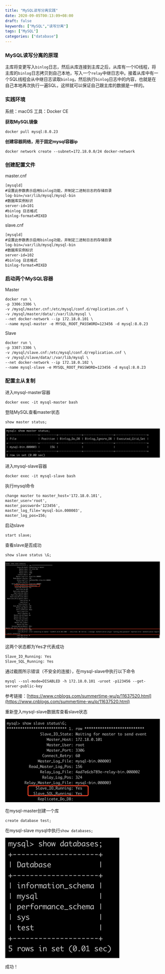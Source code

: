 ```yaml
---
title: "MySQL读写分离实践"
date: 2020-09-05T00:13:09+08:00
draft: false
keywords: ["MySQL","读写分离"]
tags: ["MySQL"]
categories: ["database"]
---
```


### MySQL读写分离的原理

主库将变更写入`binlog`日志，然后从库连接到主库之后，从库有一个IO线程，将主库的`binlog`日志拷贝到自己本地，写入一个`relay`中继日志中。接着从库中有一个SQL线程会从中继日志读取`binlog`，然后执行`binlog`日志中的内容，也就是在自己本地再次执行一遍SQL，这样就可以保证自己跟主库的数据是一样的。

### 实践环境

系统：macOS
工具：Docker CE

**获取MySQL镜像**

```shell
docker pull mysql:8.0.23
```

**创建容器网络，用于固定mysql容器ip**

```shell
docker network create --subnet=172.18.0.0/24 docker-network
```

### 创建配置文件

master.cnf

```
[mysqld]
#设置此参数表示启用binlog功能，并制定二进制日志的存储目录
log-bin=/var/lib/mysql/mysql-bin
#数据库实例标识
server-id=101
#binlog 日志格式
binlog-format=MIXED
```

slave.cnf

```
[mysqld]
#设置此参数表示启用binlog功能，并制定二进制日志的存储目录
log-bin=/var/lib/mysql/mysql-bin
#数据库实例标识
server-id=102
#binlog 日志格式
binlog-format=MIXED
```

### 启动两个MySQL容器

Master

```shell
docker run \
-p 3306:3306 \
-v /mysql/master.cnf:/etc/mysql/conf.d/replication.cnf \
-v /mysql/master/data/:/var/lib/mysql \
--net docker-network --ip 172.18.0.101 \
--name mysql-master -e MYSQL_ROOT_PASSWORD=123456 -d mysql:8.0.23
```

Slave

```shell
docker run \
-p 3307:3306 \
-v /mysql/slave.cnf:/etc/mysql/conf.d/replication.cnf \
-v /mysql/slave/data/:/var/lib/mysql \
--net docker-network --ip 172.18.0.102 \
--name mysql-slave -e MYSQL_ROOT_PASSWORD=123456 -d mysql:8.0.23
```

### 配置主从复制

进入mysql-master容器

```shell
docker exec -it mysql-master bash
```

登陆MySQL查看master状态

```shell
show master status;
```

![](index-20221110.png)

进入mysql-slave容器

```shell
docker exec -it mysql-slave bash
```

执行mysql命令

```mysql
change master to master_host='172.18.0.101',
master_user='root',
master_password='123456',
master_log_file='mysql-bin.000003',
master_log_pos=156;
```

启动slave

```mysql
start slave;
```

查看slave是否成功

```mysql
show slave status \G;
```

![](index-20221110-1.png)

这两个状态都为Yes才代表成功

```mysql
Slave_IO_Running: Yes 
Slave_SQL_Running: Yes 
```

通过截图所示错误（不安全的连接），在mysql-slave中执行以下命令

```
mysql --ssl-mode=DISABLED -h 172.18.0.101 -uroot -p123456 --get-server-public-key
```

参考链接：[https://www.cnblogs.com/summertime-wu/p/11637520.html](https://www.cnblogs.com/summertime-wu/p/11637520.html)

重新登入mysql-slave数据库查看slave状态

![](index-20221110-2.png)

在mysql-master创建一个库

```mysql
create database test;
```

在mysql-slave mysql中执行`show databases;`

![](index-20221110-3.png)

成功！